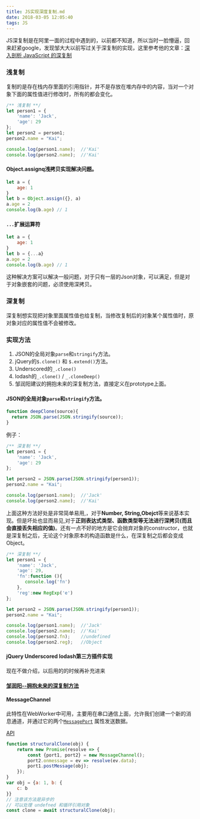 ```yaml
---
title: JS实现深度复制.md
date: 2018-03-05 12:05:40
tags: JS
---
```


JS深复制是在阿里一面的过程中遇到的，以前都不知道，所以当时一脸懵逼，回来赶紧google，发现邹大大以前写过关于深复制的实现，这里参考他的文章：[深入剖析 JavaScript 的深复制](http://jerryzou.com/posts/dive-into-deep-clone-in-javascript/)

### 浅复制

复制的是存在栈内存里面的引用指针，并不是存放在堆内存中的内容，当对一个对象下面的属性值进行修改时，所有的都会变化。


```js
/** 浅复制 **/
let person1 = {
    'name': 'Jack',
    'age': 29
};
let person2 = person1;
person2.name = "Kai";

console.log(person1.name);  //'Kai'
console.log(person2.name);  //'Kai'
```

#### Object.assignq浅拷贝实现解决问题。
```js
let a = {  
    age: 1  
}  
let b = Object.assign({}, a)  
a.age = 2  
console.log(b.age) // 1

```

#### `...`扩展运算符
```js
let a = {  
    age: 1  
}  
let b = {...a}  
a.age = 2  
console.log(b.age) // 1

```

这种解决方案可以解决一般问题，对于只有一层的Json对象，可以满足，但是对于对象嵌套的问题，必须使用深拷贝。

### 深复制

深复制想实现把对象里面属性值也给复制，当修改复制后的对象某个属性值时，原对象对应的属性值不会被修改。

### 实现方法

1. JSON的全局对象`parse`和`stringify`方法。
2. jQuery的`$.clone()` 和 `$.extend()`方法。
3. Underscored的`_.clone()`
4. lodash的`_.clone()` / `_.cloneDeep()`
5. 邹润阳建议的拥抱未来的深复制方法，直接定义在prototype上面。

#### JSON的全局对象`parse`和`stringify`方法。


```js
function deepClone(source){
  return JSON.parse(JSON.stringify(source));
}
```
例子：


```js
/** 深复制 **/
let person1 = {
    'name': 'Jack',
    'age': 29
};

let person2 = JSON.parse(JSON.stringify(person1));
person2.name = "Kai";

console.log(person1.name);  //'Jack'
console.log(person2.name);  //'Kai'
```

上面这种方法好处是非常简单易用,，对于**Number, String,Obejct**等来说基本实现。但是坏处也显而易见,对于**正则表达式类型、函数类型等无法进行深拷贝(而且会直接丢失相应的值)**。还有一点不好的地方是它会抛弃对象的constructor，也就是深复制之后，无论这个对象原本的构造函数是什么，在深复制之后都会变成Object。



```js
/** 深复制 **/
let person1 = {
    'name': 'Jack',
    'age': 29,
    'fn':function (){
       console.log('fn')
    },
    'reg':new RegExp('e')
};

let person2 = JSON.parse(JSON.stringify(person1));
person2.name = "Kai";

console.log(person1.name);  //'Jack'
console.log(person2.name);  //'Kai'
console.log(person2.fn);    //undefined
console.log(person2.reg);   //Object 

```

#### jQuery Underscored lodash第三方插件实现

现在不做介绍，以后用的的时候再补充进来

#### [邹润阳--拥抱未来的深复制方法](http://jerryzou.com/posts/dive-into-deep-clone-in-javascript/)

#### MessageChannel
此特性在WebWorker中可用，主要用在串口通信上面，允许我们创建一个新的消息通道，并通过它的两个[`MessagePort`](https://developer.mozilla.org/zh-CN/docs/Web/API/MessagePort) 属性发送数据。


[API](https://developer.mozilla.org/zh-CN/docs/Web/API/MessageChannel)

```js
function structuralClone(obj) {  
    return new Promise(resolve => {  
        const {port1, port2} = new MessageChannel();  
        port2.onmessage = ev => resolve(ev.data);  
        port1.postMessage(obj);  
    });  
}  
var obj = {a: 1, b: {  
    c: b  
}}  
// 注意该方法是异步的  
// 可以处理 undefned 和循环引用对象  
const clone = await structuralClone(obj);

```





